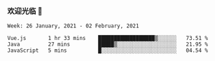 ### 欢迎光临 👋

<!--
**lianganqing/lianganqing** is a ✨ _special_ ✨ repository because its `README.md` (this file) appears on your GitHub profile.

Here are some ideas to get you started:

- 🔭 I’m currently working on ...
- 🌱 I’m currently learning ...
- 👯 I’m looking to collaborate on ...
- 🤔 I’m looking for help with ...
- 💬 Ask me about ...
- 📫 How to reach me: ...
- 😄 Pronouns: ...
- ⚡ Fun fact: ...
-->
<!--START_SECTION:waka-->
```text
Week: 26 January, 2021 - 02 February, 2021

Vue.js       1 hr 33 mins    ██████████████████▒░░░░░░   73.51 % 
Java         27 mins         █████▒░░░░░░░░░░░░░░░░░░░   21.95 % 
JavaScript   5 mins          █░░░░░░░░░░░░░░░░░░░░░░░░   04.54 % 
```
<!--END_SECTION:waka-->
